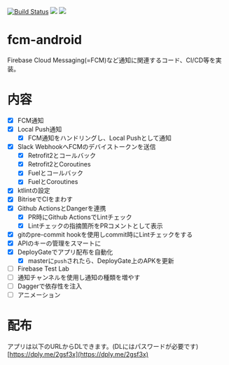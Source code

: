 [![Build Status](https://app.bitrise.io/app/2cbe9beac1c1608b/status.svg?token=XC2UU4SVXH0riraHDOROvQ&branch=master)](https://app.bitrise.io/app/2cbe9beac1c1608b)
![](https://github.com/YusukeSuzuki1213/fcm-android/workflows/Inspection/badge.svg)
![](https://github.com/YusukeSuzuki1213/fcm-android/workflows/DeployGate/badge.svg)

# fcm-android
Firebase Cloud Messaging(=FCM)など通知に関連するコード、CI/CD等を実装。

# 内容
- [x] FCM通知
- [x] Local Push通知
    - [x] FCM通知をハンドリングし、Local Pushとして通知
- [x] Slack WebhookへFCMのデバイストークンを送信
    - [x] Retrofit2とコールバック
    - [x] Retrofit2とCoroutines
    - [x] Fuelとコールバック
    - [x] FuelとCoroutines
- [x] ktlintの設定
- [x] BitriseでCIをまわす
- [x] Github ActionsとDangerを連携
    - [x] PR時にGithub ActionsでLintチェック
    - [x] Lintチェックの指摘箇所をPRコメントとして表示
- [x] gitのpre-commit hookを使用しcommit時にLintチェックをする
- [x] APIのキーの管理をスマートに
- [x] DeployGateでアプリ配布を自動化
    - [x] masterに`push`されたら、DeployGate上のAPKを更新
- [ ] Firebase Test Lab
- [ ] 通知チャンネルを使用し通知の種類を増やす
- [ ] Daggerで依存性を注入
- [ ] アニメーション

# 配布
アプリは以下のURLからDLできます。(DLにはパスワードが必要です)
[https://dply.me/2gsf3x](https://dply.me/2gsf3x)
